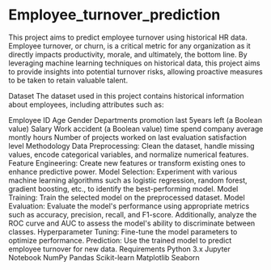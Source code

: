 # Employee_turnover_prediction

This project aims to predict employee turnover using historical HR data. Employee turnover, or churn, is a critical metric for any organization as it directly impacts productivity, morale, and ultimately, the bottom line. By leveraging machine learning techniques on historical data, this project aims to provide insights into potential turnover risks, allowing proactive measures to be taken to retain valuable talent.

Dataset
The dataset used in this project contains historical information about employees, including attributes such as:

Employee ID
Age
Gender
Departments
promotion last 5years
left (a Boolean value)
Salary
Work accident (a Boolean value)
time spend company
average montly hours
Number of projects worked on
last evaluation
satisfaction level
Methodology
Data Preprocessing: Clean the dataset, handle missing values, encode categorical variables, and normalize numerical features.
Feature Engineering: Create new features or transform existing ones to enhance predictive power.
Model Selection: Experiment with various machine learning algorithms such as logistic regression, random forest, gradient boosting, etc., to identify the best-performing model.
Model Training: Train the selected model on the preprocessed dataset.
Model Evaluation: Evaluate the model's performance using appropriate metrics such as accuracy, precision, recall, and F1-score. Additionally, analyze the ROC curve and AUC to assess the model's ability to discriminate between classes.
Hyperparameter Tuning: Fine-tune the model parameters to optimize performance.
Prediction: Use the trained model to predict employee turnover for new data.
Requirements
Python 3.x
Jupyter Notebook
NumPy
Pandas
Scikit-learn
Matplotlib
Seaborn
